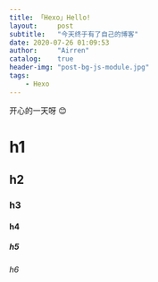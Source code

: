 ```yaml
---
title: 「Hexo」Hello!
layout:     post
subtitle:   "今天终于有了自己的博客"
date: 2020-07-26 01:09:53
author:     "Airren"
catalog:    true
header-img: "post-bg-js-module.jpg"
tags:
    - Hexo
---
```


开心的一天呀 😊

# h1
## h2
### h3
#### h4
##### h5
###### h6



